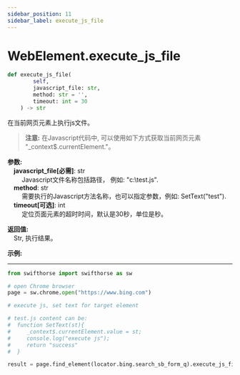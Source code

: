 ```yaml
---
sidebar_position: 11
sidebar_label: execute_js_file
---
```

# WebElement.execute_js_file

```python
def execute_js_file(
        self,
        javascript_file: str, 
        method: str = '', 
        timeout: int = 30
    ) -> str
```  

在当前网页元素上执行js文件。

> **注意:**
> 在Javascript代码中, 可以使用如下方式获取当前网页元素 "_context$.currentElement."。

**参数:**  
    &emsp;**javascript_file[必需]**: str    
        &emsp;&emsp; Javascript文件名称包括路径， 例如: "c:\\test.js".  
    &emsp;**method**: str    
        &emsp;&emsp; 需要执行的Javascript方法名称，也可以指定参数，例如: SetText(\"test\").  
    &emsp;**timeout[可选]**: int  
        &emsp;&emsp; 定位页面元素的超时时间，默认是30秒，单位是秒。 

**返回值:**  
    &emsp;Str, 执行结果。

**示例:**
***
```python
from swifthorse import swifthorse as sw

# open Chrome browser
page = sw.chrome.open("https://www.bing.com")

# execute js, set text for target element

# test.js content can be:  
#  function SetText(st){  
#     _context$.currentElement.value = st;
#     console.log("execute js");
#     return "success"
#  }

result = page.find_element(locator.bing.search_sb_form_q).execute_js_file("C:\\test.js", "SetText(\"click\")")
```